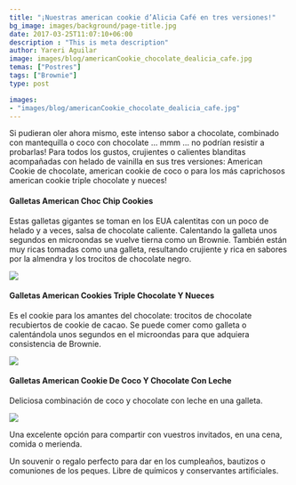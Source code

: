 ```yaml
---
title: "¡Nuestras american cookie d’Alicia Café en tres versiones!"
bg_image: images/background/page-title.jpg
date: 2017-03-25T11:07:10+06:00
description : "This is meta description"
author: Yareri Aguilar
image: images/blog/americanCookie_chocolate_dealicia_cafe.jpg
temas: ["Postres"]
tags: ["Brownie"]
type: post

images:
- "images/blog/americanCookie_chocolate_dealicia_cafe.jpg"
---
```

Si pudieran oler ahora mismo, este intenso sabor a chocolate, combinado con mantequilla o coco con chocolate … mmm … no podrían resistir a probarlas! Para todos los gustos, crujientes o calientes blanditas acompañadas con helado de vainilla en sus tres versiones: American Cookie de chocolate, american cookie de coco o para los más caprichosos american cookie triple chocolate y nueces!

#### Galletas American Choc Chip Cookies
Estas galletas gigantes se toman en los EUA calentitas con un poco de helado y a veces, salsa de chocolate caliente. Calentando la galleta unos segundos en microondas se vuelve tierna como un Brownie. También están muy ricas tomadas como una galleta, resultando crujiente y rica en sabores por la almendra y los trocitos de chocolate negro.

![](/images/product/galletas-american-cookie.jpg)

#### Galletas American Cookies Triple Chocolate Y Nueces
Es el cookie para los amantes del chocolate: trocitos de chocolate recubiertos de cookie de cacao. Se puede comer como galleta o calentándola unos segundos en el microondas para que adquiera consistencia de Brownie.

![](/images/product/galletas-american-cookie-triple-chocolate-nueces.jpg)

#### Galletas American Cookie De Coco Y Chocolate Con Leche
Deliciosa combinación de coco y chocolate con leche en una galleta.

![](/images/product/galletas-american-cookie-coco-chocolate.jpg)



Una excelente opción para compartir con vuestros invitados, en una cena, comida o merienda.

Un souvenir o regalo perfecto para dar en los cumpleaños, bautizos o comuniones de los peques. Libre de químicos  y conservantes artificiales.
